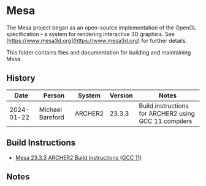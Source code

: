 Mesa
====

The Mesa project began as an open-source implementation of the OpenGL specification - a system for rendering interactive 3D graphics. 
See [https://www.mesa3d.org](https://www.mesa3d.org) for further details.

This folder contains files and documentation for building and maintaining Mesa.

History
-------

Date | Person | System | Version | Notes
---- | -------|--------|---------|------
2024-01-22 | Michael Bareford | ARCHER2 | 23.3.3 | Build instructions for ARCHER2 using GCC 11 compilers

Build Instructions
------------------

* [Mesa 23.3.3 ARCHER2 Build Instructions (GCC 11)](build_mesa_23.3.3_archer2_gcc11.md)

Notes
-----


